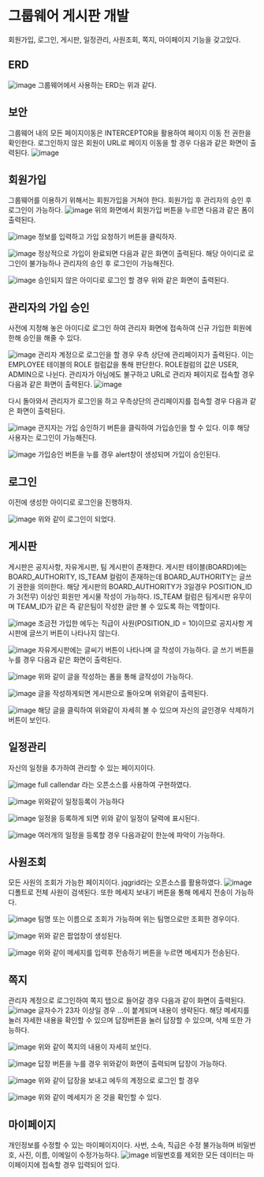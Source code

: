 # 그룹웨어 게시판 개발

회원가입, 로그인, 게시판, 일정관리, 사원조회, 쪽지, 마이페이지 기능을 갖고있다.

## ERD
![image](https://kkimsangheon.github.io/2017/10/04/groupware/ERD.PNG)
그룹웨어에서 사용하는 ERD는 위과 같다.

## 보안
그룹웨어 내의 모든 페이지이동은 INTERCEPTOR을 활용하여 페이지 이동 전 권한을 확인한다. 로그인하지 않은 회원이 URL로 페이지 이동을 할 경우 다음과 같은 화면이 출력된다.
![image](https://kkimsangheon.github.io/2017/10/04/groupware/%EC%9E%98%EB%AA%BB%EB%90%9C_%EC%A0%91%EC%86%8D.PNG)

## 회원가입
그룹웨어를 이용하기 위해서는 회원가입을 거쳐야 한다. 회원가입 후 관리자의 승인 후 로그인이 가능하다.
![image](https://kkimsangheon.github.io/2017/10/04/groupware/%EC%B4%88%EA%B8%B0%ED%99%94%EB%A9%B4.PNG)
위의 화면에서 회원가입 버튼을 누르면 다음과 같은 폼이 출력된다.

![image](https://kkimsangheon.github.io/2017/10/04/groupware/%EC%97%90%EB%91%90_%ED%9A%8C%EC%9B%90%EA%B0%80%EC%9E%85.PNG)
정보를 입력하고 가입 요청하기 버튼을 클릭하자.

![image](https://kkimsangheon.github.io/2017/10/04/groupware/%ED%9A%8C%EC%9B%90%EA%B0%80%EC%9E%85_%EC%84%B1%EA%B3%B5.PNG)
정상적으로 가입이 완료되면 다음과 같은 화면이 출력된다. 해당 아이디로 로그인이 불가능하나 관리자의 승인 후 로그인이 가능해진다.

![image](https://kkimsangheon.github.io/2017/10/04/groupware/%EB%AF%B8%EC%8A%B9%EC%9D%B8%EB%A1%9C%EA%B7%B8%EC%9D%B8.PNG)
승인되지 않은 아이디로 로그인 할 경우 위와 같은 화면이 출력된다.

## 관리자의 가입 승인
사전에 지정해 놓은 아이디로 로그인 하여 관리자 화면에 접속하여 신규 가입한 회원에 한해 승인을 해줄 수 있다.

![image](https://kkimsangheon.github.io/2017/10/04/groupware/%EA%B4%80%EB%A6%AC%EC%9E%90_%EB%A1%9C%EA%B7%B8%EC%9D%B8.PNG)
관리자 계정으로 로그인을 할 경우 우측 상단에 관리페이지가 출력된다. 이는 EMPLOYEE 테이블의 ROLE 컬럼값을 통해 판단한다. ROLE컬럼의 값은 USER, ADMIN으로 나뉜다. 관리자가 아님에도 불구하고 URL로 관리자 페이지로 접속할 경우 다음과 같은 화면이 출력된다.
![image](https://kkimsangheon.github.io/2017/10/04/groupware/%EA%B4%80%EB%A6%AC%EC%9E%90%ED%8E%98%EC%9D%B4%EC%A7%80%EC%A0%91%EC%86%8D%EC%8B%9C%EB%8F%84.PNG)

다시 돌아와서 관리자가 로그인을 하고 우측상단의 관리페이지를 접속할 경우 다음과 같은 화면이 출력된다.

![image](https://kkimsangheon.github.io/2017/10/04/groupware/%EA%B4%80%EB%A6%AC%EC%9E%90%ED%8E%98%EC%9D%B4%EC%A7%80.PNG)
관지자는 가입 승인하기 버튼을 클릭하여 가입승인을 할 수 있다. 이후 해당 사용자는 로그인이 가능해진다.

![image](https://kkimsangheon.github.io/2017/10/04/groupware/%EA%B0%80%EC%9E%85%EC%8A%B9%EC%9D%B8.PNG)
가입승인 버튼을 누를 경우 alert창이 생성되며 가입이 승인된다.

## 로그인
이전에 생성한 아이디로 로그인을 진행하자.

![image](https://kkimsangheon.github.io/2017/10/04/groupware/%EC%97%90%EB%91%90_%EC%B4%88%EA%B8%B0%ED%99%94%EB%A9%B4.PNG)
위와 같이 로그인이 되었다.

## 게시판
게시판은 공지사항, 자유게시판, 팀 게시판이 존재한다.
게시판 테이블(BOARD)에는 BOARD_AUTHORITY, IS_TEAM 컬럼이 존재하는데 BOARD_AUTHORITY는 글쓰기 권한을 의미한다. 해당 게시판의 BOARD_AUTHORITY가 3일경우 POSITION_ID가 3(전무) 이상인 회원만 게시물 작성이 가능하다.
IS_TEAM 컬럼은 팀게시판 유무이며 TEAM_ID가 같은 즉 같은팀이 작성한 글만 볼 수 있도록 하는 역할이다.

![image](https://kkimsangheon.github.io/2017/10/04/groupware/%EA%B3%B5%EC%A7%80%EC%82%AC%ED%95%AD%EA%B2%8C%EC%8B%9C%ED%8C%90.PNG)
조금전 가입한 에두는 직급이 사원(POSITION_ID = 10)이므로 공지사항 게시판에 글쓰기 버튼이 나타나지 않는다.

![image](https://kkimsangheon.github.io/2017/10/04/groupware/%EC%9E%90%EC%9C%A0%EA%B2%8C%EC%8B%9C%ED%8C%90.PNG)
자유게시판에는 글씨기 버튼이 나타나며 글 작성이 가능하다.
글 쓰기 버튼을 누를 경우 다음과 같은 화면이 출력된다.

![image](https://kkimsangheon.github.io/2017/10/04/groupware/%EC%9E%90%EC%9C%A0%EA%B2%8C%EC%8B%9C%ED%8C%90_%EA%B8%80%EC%93%B0%EA%B8%B0.PNG)
위와 같이 글을 작성하는 폼을 통해 글작성이 가능하다.

![image](https://kkimsangheon.github.io/2017/10/04/groupware/%EA%B8%80%EC%93%B0%EA%B8%B0%EC%99%84%EB%A3%8C.PNG)
글을 작성하게되면 게시판으로 돌아오며 위와같이 출력된다.

![image](https://kkimsangheon.github.io/2017/10/04/groupware/%EA%B8%80%EC%83%81%EC%84%B8%EB%B3%B4%EA%B8%B0.PNG)
해당 글을 클릭하여 위와같이 자세히 볼 수 있으며 자신의 글인경우 삭제하기 버튼이 보인다.

## 일정관리
자신의 일정을 추가하여 관리할 수 있는 페이지이다.

![image](https://kkimsangheon.github.io/2017/10/04/groupware/%EC%9D%BC%EC%A0%95%EA%B4%80%EB%A6%AC%EB%A9%94%EC%9D%B8.PNG)
full callendar 라는 오픈소스를 사용하여 구현하였다.

![image](https://kkimsangheon.github.io/2017/10/04/groupware/%EC%9D%BC%EC%A0%95%EB%93%B1%EB%A1%9D.PNG)
위와같이 일정등록이 가능하다

![image](https://kkimsangheon.github.io/2017/10/04/groupware/%EC%9D%BC%EC%A0%95%EB%93%B1%EB%A1%9D%EC%99%84%EB%A3%8C.PNG)
일정을 등록하게 되면 위와 같이 일정이 달력에 표시된다.

![image](https://kkimsangheon.github.io/2017/10/04/groupware/%EC%97%AC%EB%9F%AC%EA%B0%9C%EC%9D%98%EC%9D%BC%EC%A0%95.PNG)
여러개의 일정을 등록할 경우 다음과같이 한눈에 파악이 가능하다.

## 사원조회
모든 사원의 조회가 가능한 페이지이다. jqgrid라는 오픈소스를 활용하였다.
![image](https://kkimsangheon.github.io/2017/10/04/groupware/%EC%82%AC%EC%9B%90%EC%A1%B0%ED%9A%8C%ED%99%94%EB%A9%B4.PNG)
디폴트로 전체 사원이 검색된다. 또한 메세지 보내기 버튼을 통해 메세지 전송이 가능하다.

![image](https://kkimsangheon.github.io/2017/10/04/groupware/%EA%B0%9C%EB%B0%9C2%ED%8C%80%EA%B2%80%EC%83%89.PNG)
팀명 또는 이름으로 조회가 가능하며 위는 팀명으로만 조회한 경우이다.

![image](https://kkimsangheon.github.io/2017/10/04/groupware/%EB%A9%94%EC%84%B8%EC%A7%80%EB%B3%B4%EB%82%B4%EA%B8%B0.PNG)
위와 같은 팝업창이 생성된다.

![image](https://kkimsangheon.github.io/2017/10/04/groupware/%EC%97%90%EB%91%90_%EB%A9%94%EC%84%B8%EC%A7%80%EB%B3%B4%EB%82%B4%EA%B8%B0.PNG)
위와 같이 메세지를 입력후 전송하기 버튼을 누르면 메세지가 전송된다.

## 쪽지
관리자 계정으로 로그인하여 쪽지 탭으로 들어갈 경우 다음과 같이 화면이 출력된다.
![image](https://kkimsangheon.github.io/2017/10/04/groupware/%EC%AA%BD%EC%A7%80.PNG)
글자수가 23자 이상일 경우 ...이 붙게되며 내용이 생략된다.
해당 메세지를 눌러 자세한 내용을 확인할 수 있으며 답장버튼을 눌러 답장할 수 있으며, 삭제 또한 가능하다.

![image](https://kkimsangheon.github.io/2017/10/04/groupware/%EC%9E%90%EC%84%B8%ED%9E%88%EB%B3%B4%EA%B8%B0.PNG)
위와 같이 쪽지의 내용이 자세히 보인다.

![image](https://kkimsangheon.github.io/2017/10/04/groupware/%EB%8B%B5%EC%9E%A5.PNG)
답장 버튼을 누를 경우 위와같이 화면이 출력되며 답장이 가능하다.

![image](https://kkimsangheon.github.io/2017/10/04/groupware/%EB%8B%B5%EC%9E%A5%EB%B3%B4%EB%82%B4%EA%B8%B0.PNG)
위와 같이 답장을 보내고 에두의 계정으로 로그인 할 경우

![image](https://kkimsangheon.github.io/2017/10/04/groupware/%EC%97%90%EB%91%90_%ED%99%95%EC%9D%B8.PNG)
위와 같이 메세지가 온 것을 확인할 수 있다.

## 마이페이지
개인정보를 수정할 수 있는 마이페이지이다.
사번, 소속, 직급은 수정 불가능하며 비밀번호, 사진, 이름, 이메일이 수정가능하다.
![image](https://kkimsangheon.github.io/2017/10/04/groupware/%EB%A7%88%EC%9D%B4%ED%8E%98%EC%9D%B4%EC%A7%80.PNG)
비밀번호를 제외한 모든 데이터는 마이페이지에 접속할 경우 입력되어 있다.
